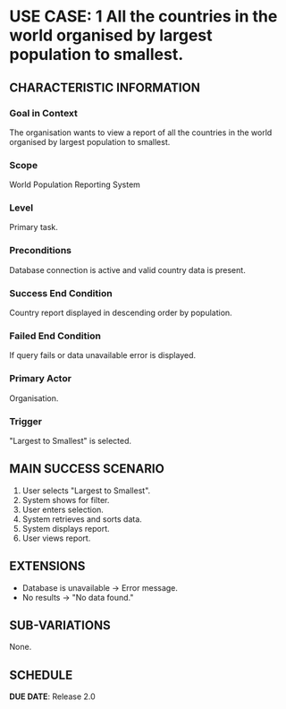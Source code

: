 # USE CASE: 1 All the countries in the world organised by largest population to smallest.

## CHARACTERISTIC INFORMATION

### Goal in Context

The organisation wants to view a report of all the countries in the world organised by largest population to smallest.

### Scope

World Population Reporting System

### Level

Primary task.

### Preconditions

Database connection is active and valid country data is present.

### Success End Condition

Country report displayed in descending order by population.

### Failed End Condition

If query fails or data unavailable error is displayed.

### Primary Actor

Organisation.

### Trigger

"Largest to Smallest" is selected.

## MAIN SUCCESS SCENARIO

1. User selects "Largest to Smallest".
2. System shows for filter.
3. User enters selection.
4. System retrieves and sorts data.
5. System displays report.
6. User views report.

## EXTENSIONS

- Database is unavailable -> Error message.
- No results -> "No data found."

## SUB-VARIATIONS

None.

## SCHEDULE

**DUE DATE**: Release 2.0

